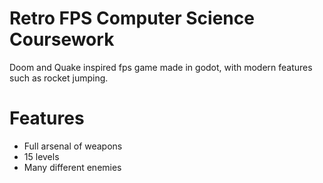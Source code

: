 # Retro FPS Computer Science Coursework
Doom and Quake inspired fps game made in godot, with modern features such as rocket jumping.

# Features
- Full arsenal of weapons
- 15 levels
- Many different enemies
